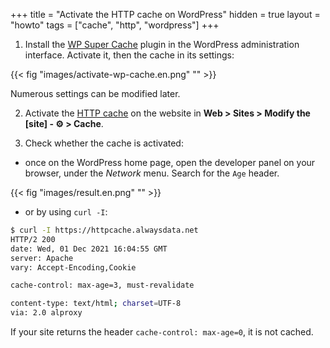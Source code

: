 +++
title = "Activate the HTTP cache on WordPress"
hidden = true
layout = "howto"
tags = ["cache", "http", "wordpress"]
+++

1. Install the [WP Super Cache](https://wordpress.org/plugins/wp-super-cache/) plugin in the WordPress administration interface. Activate it, then the cache in its settings:

{{< fig "images/activate-wp-cache.en.png" "" >}}

Numerous settings can be modified later.

2. Activate the [HTTP cache](sites/http-cache) on the website in **Web > Sites > Modify the [site] - ⚙️ > Cache**.

3. Check whether the cache is activated:

- once on the WordPress home page, open the developer panel on your browser, under the *Network* menu. Search for the `Age` header.

{{< fig "images/result.en.png" "" >}}

- or by using `curl -I`:

```sh
$ curl -I https://httpcache.alwaysdata.net
HTTP/2 200 
date: Wed, 01 Dec 2021 16:04:55 GMT
server: Apache
vary: Accept-Encoding,Cookie

cache-control: max-age=3, must-revalidate

content-type: text/html; charset=UTF-8
via: 2.0 alproxy
```

If your site returns the header `cache-control: max-age=0`, it is not cached.

